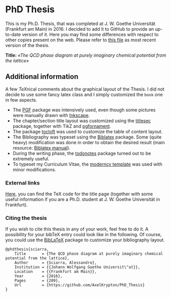 # PhD Thesis

This is my Ph.D. Thesis, that was completed at J. W. Goethe Universität (Frankfurt am Main) in 2016.
I decided to add it to GitHub to provide an up-to-date version of it.
Here you may find some differences with respect to other copies present on the web.
Please refer to [this file](Sciarra_Thesis_digital.pdf) as most recent version of the thesis.

**Title:** *«The QCD phase diagram at purely imaginary chemical potential from the lattice»*

## Additional information
A few *TeX*nical comments about the graphical layout of the Thesis.
I did not decide to use some fancy latex class and I simply customized the `book` one in few aspects.
- The [PGF](https://www.ctan.org/pkg/pgf) package was intensively used, even though some pictures were manually drawn with [Inkscape](https://inkscape.org/en/).
- The chapter/section title layout was customized using the [titlesec](https://www.ctan.org/pkg/titlesec) package, together with TikZ and [pgfornament](https://www.ctan.org/pkg/pgfornament).
- The package [tocloft](https://www.ctan.org/pkg/tocloft) was used to customize the table of content layout.
- The Bibliography was typeset using the [Biblatex](https://www.ctan.org/pkg/biblatex) package. Some (quite heavy) modification was done in order to obtain the desired result (main resource: [Biblatex manual](http://mirrors.ctan.org/macros/latex/contrib/biblatex/doc/biblatex.pdf)).
- During the writing phase, the [todonotes](https://www.ctan.org/pkg/todonotes) package turned out to be extremely useful.
- To typeset my Curriculum Vitae, the [moderncv template](http://www.latextemplates.com/template/moderncv-cv-and-cover-letter) was used with minor modifications.

### External links
[Here](https://github.com/AxelKrypton/Goethe_University_PhD_thesis_bureaucracy), you can find the TeX code for the title page (together with some useful information if you are a Ph.D. student at J. W. Goethe Universität in Frankfurt).

### Citing the thesis
If you wish to cite this thesis in any of your work, feel free to do it.
A possibility for your bibTeX entry could look like in the following.
Of course, you could use the [BibLaTeX](https://ctan.org/pkg/biblatex) package to customize your bibliography layout.
```
@phdthesis{sciarra,
    Title       = {The QCD phase diagram at purely imaginary chemical potential from the lattice},
    Author      = {Sciarra, Alessandro},
    Institution = {{Johann Wolfgang Goethe Universit\"at}},
    Location    = {{Frankfurt am Main}},
    Year        = {2016},
    Pages       = {209},
    Url         = {https://github.com/AxelKrypton/PhD_Thesis}
}
```
